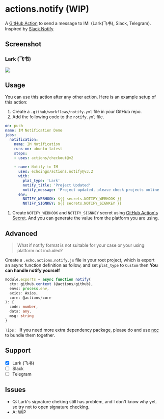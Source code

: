 # actions.notify (WIP)

A [GitHub Action](https://github.com/features/actions) to send a message to IM（Lark(飞书), Slack, Telegram). Inspired by [Slack Notify](https://github.com/marketplace/actions/slack-notify)

## **Screenshot**
### Lark (飞书)
![](https://cdn.jsdelivr.net/gh/echoings/un@l/assets/20201207094354.png)

## Usage

You can use this action after any other action. Here is an example setup of this action:

1. Create a `.github/workflows/notify.yml` file in your GitHub repo.
2. Add the following code to the `notify.yml` file.

```yml
on: push
name: IM Notification Demo
jobs:
  notification:
    name: IM Notification
    runs-on: ubuntu-latest
    steps:
    - uses: actions/checkout@v2
    
    - name: Notify to IM
      uses: echoings/actions.notify@v3.2
      with:
        plat_type: 'Lark'
        notify_title: 'Project Updated'
        notify_message: 'Project updated, please check projects online status'
      env:
        NOTIFY_WEBHOOK: ${{ secrets.NOTIFY_WEBHOOK }}
        NOTIFY_SIGNKEY: ${{ secrets.NOTIFY_SIGNKEY }}
```

1. Create `NOTIFY_WEBHOOK` and `NOTIFY_SIGNKEY` secret using [GitHub Action's Secret](https://help.github.com/en/actions/configuring-and-managing-workflows/creating-and-storing-encrypted-secrets#creating-encrypted-secrets-for-a-repository). And you can generate the value from the platform you are using.

## Advanced

> What if notify format is not suitable for your case or your using platform not included?

Create a `.echo.actions.notify.js` file in your root project, which is export an async function definition as follow, and set `plat_type` to `Custom` then **You can handle notify yourself**

```Typescript
module.exports = async function notify(
  ctx: github.context (@actions/github),
  envs: process.env,
  axios: Axios,
  core: @actions/core
): {
  code: number,
  data: any,
  msg: string
}
```
`Tips: ` If you need more extra dependency package, please do and use [ncc](https://github.com/vercel/ncc#readme) to bundle them together.
## Support
- [x] Lark (飞书)
- [ ] Slack
- [ ] Telegram

## Issues
+ Q: Lark's signature cheking still has problem, and I don't know why yet. so try not to open signature checking.
+ A: WIP
